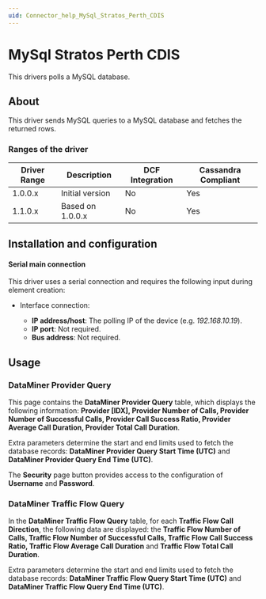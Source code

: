 ```yaml
---
uid: Connector_help_MySql_Stratos_Perth_CDIS
---
```


# MySql Stratos Perth CDIS

This drivers polls a MySQL database.

## About

This driver sends MySQL queries to a MySQL database and fetches the returned rows.

### Ranges of the driver

| **Driver Range** | **Description**  | **DCF Integration** | **Cassandra Compliant** |
|------------------|------------------|---------------------|-------------------------|
| 1.0.0.x          | Initial version  | No                  | Yes                     |
| 1.1.0.x          | Based on 1.0.0.x | No                  | Yes                     |

## Installation and configuration

#### Serial main connection

This driver uses a serial connection and requires the following input during element creation:

- Interface connection:

  - **IP address/host**: The polling IP of the device (e.g. *192.168.10.19*).
  - **IP port**: Not required.
  - **Bus address**: Not required.

## Usage

### DataMiner Provider Query

This page contains the **DataMiner Provider Query** table, which displays the following information: **Provider \[IDX\], Provider Number of Calls, Provider Number of Successful Calls, Provider Call Success Ratio, Provider Average Call Duration, Provider Total Call Duration**.

Extra parameters determine the start and end limits used to fetch the database records: **DataMiner Provider Query Start Time (UTC)** and **DataMiner Provider Query End Time (UTC)**.

The **Security** page button provides access to the configuration of **Username** and **Password**.

### DataMiner Traffic Flow Query

In the **DataMiner Traffic Flow Query** table, for each **Traffic Flow Call Direction**, the following data are displayed: the **Traffic Flow Number of Calls, Traffic Flow Number of Successful Calls, Traffic Flow Call Success Ratio, Traffic Flow Average Call Duration** and **Traffic Flow Total Call Duration**.

Extra parameters determine the start and end limits used to fetch the database records: **DataMiner Traffic Flow Query Start Time (UTC)** and **DataMiner Traffic Flow Query End Time (UTC)**.
